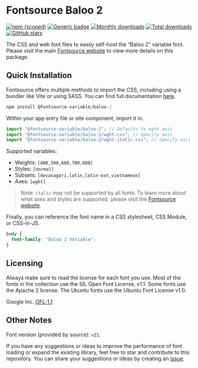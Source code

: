 # Fontsource Baloo 2

[![npm (scoped)](https://img.shields.io/npm/v/@fontsource-variable/baloo-2?color=brightgreen)](https://www.npmjs.com/package/@fontsource-variable/baloo-2) [![Generic badge](https://img.shields.io/badge/fontsource-passing-brightgreen)](https://github.com/fontsource/fontsource) [![Monthly downloads](https://badgen.net/npm/dm/@fontsource-variable/baloo-2)](https://github.com/fontsource/fontsource) [![Total downloads](https://badgen.net/npm/dt/@fontsource-variable/baloo-2)](https://github.com/fontsource/fontsource) [![GitHub stars](https://img.shields.io/github/stars/fontsource/fontsource.svg?style=social&label=Star)](https://github.com/fontsource/fontsource/stargazers)

The CSS and web font files to easily self-host the “Baloo 2” variable font. Please visit the main [Fontsource website](https://fontsource.org/fonts/baloo-2) to view more details on this package.

## Quick Installation

Fontsource offers multiple methods to import the CSS, including using a bundler like Vite or using SASS. You can find full documentation [here](https://fontsource.org/docs/getting-started/introduction).

```javascript
npm install @fontsource-variable/baloo-2
```

Within your app entry file or site component, import it in.

```javascript
import "@fontsource-variable/baloo-2"; // Defaults to wght axis
import "@fontsource-variable/baloo-2/wght.css"; // Specify axis
import "@fontsource-variable/baloo-2/wght-italic.css"; // Specify axis and style
```

Supported variables:
- Weights: `[400,500,600,700,800]`
- Styles: `[normal]`
- Subsets: `[devanagari,latin,latin-ext,vietnamese]`
- Axes: `[wght]`

> Note: `italic` may not be supported by all fonts. To learn more about what axes and styles are supported, please visit the [Fontsource website](https://fontsource.org/fonts/baloo-2).

Finally, you can reference the font name in a CSS stylesheet, CSS Module, or CSS-in-JS.

```css
body {
  font-family: "Baloo 2 Variable";
}
```

## Licensing
Always make sure to read the license for each font you use. Most of the fonts in the collection use the SIL Open Font License, v1.1. Some fonts use the Apache 2 license. The Ubuntu fonts use the Ubuntu Font License v1.0.

Google Inc.
[OFL-1.1](http://scripts.sil.org/OFL)

## Other Notes
Font version (provided by source): `v21`.

If you have any suggestions or ideas to improve the performance of font loading or expand the existing library, feel free to star and contribute to this repository. You can share your suggestions or ideas by creating an [issue](https://github.com/fontsource/fontsource/issues).